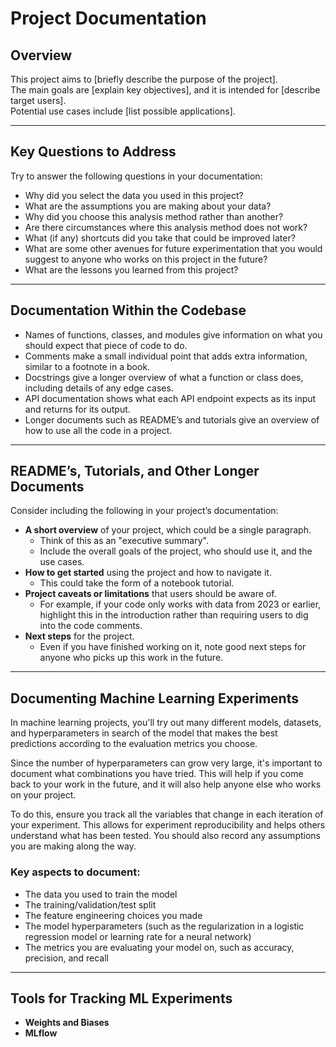 # Project Documentation

## Overview

This project aims to [briefly describe the purpose of the project].  
The main goals are [explain key objectives], and it is intended for [describe target users].  
Potential use cases include [list possible applications].  

---

## Key Questions to Address

Try to answer the following questions in your documentation:

- Why did you select the data you used in this project?  
- What are the assumptions you are making about your data?  
- Why did you choose this analysis method rather than another?  
- Are there circumstances where this analysis method does not work?  
- What (if any) shortcuts did you take that could be improved later?  
- What are some other avenues for future experimentation that you would suggest to anyone who works on this project in the future?  
- What are the lessons you learned from this project?  

---

## Documentation Within the Codebase

- Names of functions, classes, and modules give information on what you should expect that piece of code to do.  
- Comments make a small individual point that adds extra information, similar to a footnote in a book.  
- Docstrings give a longer overview of what a function or class does, including details of any edge cases.  
- API documentation shows what each API endpoint expects as its input and returns for its output.  
- Longer documents such as README’s and tutorials give an overview of how to use all the code in a project.  

---

## README’s, Tutorials, and Other Longer Documents

Consider including the following in your project’s documentation:

- **A short overview** of your project, which could be a single paragraph.  
  - Think of this as an "executive summary".  
  - Include the overall goals of the project, who should use it, and the use cases.  
- **How to get started** using the project and how to navigate it.  
  - This could take the form of a notebook tutorial.  
- **Project caveats or limitations** that users should be aware of.  
  - For example, if your code only works with data from 2023 or earlier, highlight this in the introduction rather than requiring users to dig into the code comments.  
- **Next steps** for the project.  
  - Even if you have finished working on it, note good next steps for anyone who picks up this work in the future.  

---

## Documenting Machine Learning Experiments

In machine learning projects, you'll try out many different models, datasets, and hyperparameters in search of the model that makes the best predictions according to the evaluation metrics you choose.  

Since the number of hyperparameters can grow very large, it's important to document what combinations you have tried. This will help if you come back to your work in the future, and it will also help anyone else who works on your project.  

To do this, ensure you track all the variables that change in each iteration of your experiment. This allows for experiment reproducibility and helps others understand what has been tested. You should also record any assumptions you are making along the way.  

### Key aspects to document:

- The data you used to train the model  
- The training/validation/test split  
- The feature engineering choices you made  
- The model hyperparameters (such as the regularization in a logistic regression model or learning rate for a neural network)  
- The metrics you are evaluating your model on, such as accuracy, precision, and recall  

---

## Tools for Tracking ML Experiments

- **Weights and Biases**  
- **MLflow**  
